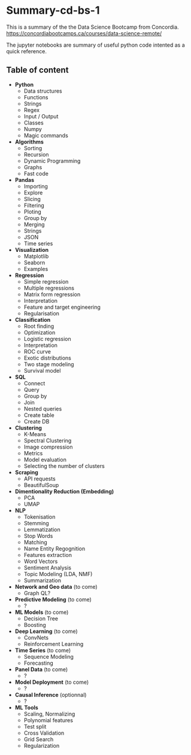 # Summary-cd-bs-1

This is a summary of the the Data Science Bootcamp from Concordia.<br>
https://concordiabootcamps.ca/courses/data-science-remote/

The jupyter notebooks are summary of useful python code intented as a quick reference.

## Table of content

- **Python**
    - Data structures
    - Functions
    - Strings
    - Regex
    - Input / Output
    - Classes
    - Numpy
    - Magic commands
- **Algorithms**
    - Sorting
    - Recursion
    - Dynamic Programming
    - Graphs
    - Fast code
- **Pandas**
    - Importing
    - Explore
    - Slicing
    - Filtering
    - Ploting
    - Group by
    - Merging
    - Strings
    - JSON
    - Time series
- **Visualization**
    - Matplotlib
    - Seaborn
    - Examples
- **Regression**
    - Simple regression
    - Multiple regressions
    - Matrix form regression
    - Interpretation
    - Feature and target engineering
    - Regularisation
- **Classification**
    - Root finding
    - Optimization
    - Logistic regression
    - Interpretation
    - ROC curve
    - Exotic distributions
    - Two stage modeling
    - Survival model
- **SQL**
    - Connect
    - Query
    - Group by
    - Join
    - Nested queries
    - Create table
    - Create DB
- **Clustering**
    - K-Means
    - Spectral Clustering
    - Image compression
    - Metrics
    - Model evaluation
    - Selecting the number of clusters 
- **Scraping**
    - API requests
    - BeautifulSoup
- **Dimentionality Reduction (Embedding)**
    - PCA
    - UMAP
- **NLP**
    - Tokenisation
    - Stemming
    - Lemmatization
    - Stop Words
    - Matching
    - Name Entity Regognition
    - Features extraction
    - Word Vectors
    - Sentiment Analysis
    - Topic Modeling (LDA, NMF)
    - Summarization
- **Network and Geo data** (to come)
    - Graph QL?
- **Predictive Modeling** (to come)
    - ?
- **ML Models** (to come)
    - Decision Tree
    - Boosting
- **Deep Learning** (to come)
    - ConvNets
    - Reinforcement Learning
- **Time Series** (to come)
    - Sequence Modeling
    - Forecasting
- **Panel Data** (to come)
    - ?
- **Model Deployment** (to come)
    - ?
- **Causal Inference** (optionnal)
    - ?
- **ML Tools**
    - Scaling, Normalizing
    - Polynomial features
    - Test split
    - Cross Validation
    - Grid Search
    - Regularization